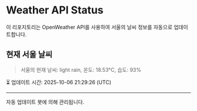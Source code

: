 
# Weather API Status

이 리포지토리는 OpenWeather API를 사용하여 서울의 날씨 정보를 자동으로 업데이트합니다.

## 현재 서울 날씨
> 서울의 현재 날씨: light rain, 온도: 18.53°C, 습도: 93%

⏳ 업데이트 시간: 2025-10-06 21:29:26 (UTC)

---
자동 업데이트 봇에 의해 관리됩니다.
